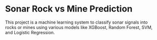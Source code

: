 # Sonar Rock vs Mine Prediction 
This project is a machine learning system to classify sonar signals into rocks or mines using various models like XGBoost, Random Forest, SVM, and Logistic Regression. 
